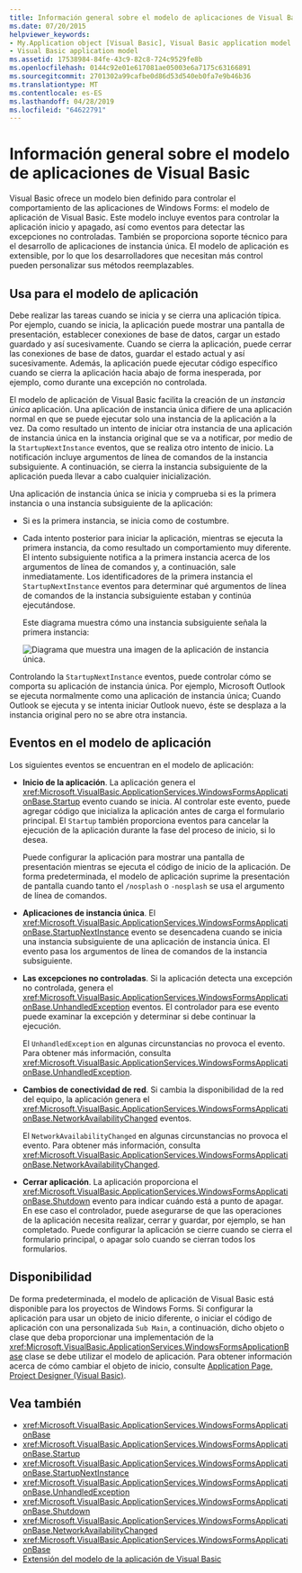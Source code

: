 ```yaml
---
title: Información general sobre el modelo de aplicaciones de Visual Basic
ms.date: 07/20/2015
helpviewer_keywords:
- My.Application object [Visual Basic], Visual Basic application model
- Visual Basic application model
ms.assetid: 17538984-84fe-43c9-82c8-724c9529fe8b
ms.openlocfilehash: 0144c92e01e617081ae05003e6a7175c63166891
ms.sourcegitcommit: 2701302a99cafbe0d86d53d540eb0fa7e9b46b36
ms.translationtype: MT
ms.contentlocale: es-ES
ms.lasthandoff: 04/28/2019
ms.locfileid: "64622791"
---
```

# <a name="overview-of-the-visual-basic-application-model"></a>Información general sobre el modelo de aplicaciones de Visual Basic
Visual Basic ofrece un modelo bien definido para controlar el comportamiento de las aplicaciones de Windows Forms: el modelo de aplicación de Visual Basic. Este modelo incluye eventos para controlar la aplicación inicio y apagado, así como eventos para detectar las excepciones no controladas. También se proporciona soporte técnico para el desarrollo de aplicaciones de instancia única. El modelo de aplicación es extensible, por lo que los desarrolladores que necesitan más control pueden personalizar sus métodos reemplazables.  
  
## <a name="uses-for-the-application-model"></a>Usa para el modelo de aplicación  
 Debe realizar las tareas cuando se inicia y se cierra una aplicación típica. Por ejemplo, cuando se inicia, la aplicación puede mostrar una pantalla de presentación, establecer conexiones de base de datos, cargar un estado guardado y así sucesivamente. Cuando se cierra la aplicación, puede cerrar las conexiones de base de datos, guardar el estado actual y así sucesivamente. Además, la aplicación puede ejecutar código específico cuando se cierra la aplicación hacia abajo de forma inesperada, por ejemplo, como durante una excepción no controlada.  
  
 El modelo de aplicación de Visual Basic facilita la creación de un *instancia única* aplicación. Una aplicación de instancia única difiere de una aplicación normal en que se puede ejecutar solo una instancia de la aplicación a la vez. Da como resultado un intento de iniciar otra instancia de una aplicación de instancia única en la instancia original que se va a notificar, por medio de la `StartupNextInstance` eventos, que se realiza otro intento de inicio. La notificación incluye argumentos de línea de comandos de la instancia subsiguiente. A continuación, se cierra la instancia subsiguiente de la aplicación pueda llevar a cabo cualquier inicialización.  
  
 Una aplicación de instancia única se inicia y comprueba si es la primera instancia o una instancia subsiguiente de la aplicación:  
  
- Si es la primera instancia, se inicia como de costumbre.  
  
- Cada intento posterior para iniciar la aplicación, mientras se ejecuta la primera instancia, da como resultado un comportamiento muy diferente. El intento subsiguiente notifica a la primera instancia acerca de los argumentos de línea de comandos y, a continuación, sale inmediatamente. Los identificadores de la primera instancia el `StartupNextInstance` eventos para determinar qué argumentos de línea de comandos de la instancia subsiguiente estaban y continúa ejecutándose.  
  
     Este diagrama muestra cómo una instancia subsiguiente señala la primera instancia:  
  
     ![Diagrama que muestra una imagen de la aplicación de instancia única.](./media/overview-of-the-visual-basic-application-model/single-instance-application.gif)  
  
 Controlando la `StartupNextInstance` eventos, puede controlar cómo se comporta su aplicación de instancia única. Por ejemplo, Microsoft Outlook se ejecuta normalmente como una aplicación de instancia única; Cuando Outlook se ejecuta y se intenta iniciar Outlook nuevo, éste se desplaza a la instancia original pero no se abre otra instancia.  
  
## <a name="events-in-the-application-model"></a>Eventos en el modelo de aplicación  
 Los siguientes eventos se encuentran en el modelo de aplicación:  
  
- **Inicio de la aplicación**. La aplicación genera el <xref:Microsoft.VisualBasic.ApplicationServices.WindowsFormsApplicationBase.Startup> evento cuando se inicia. Al controlar este evento, puede agregar código que inicializa la aplicación antes de carga el formulario principal. El `Startup` también proporciona eventos para cancelar la ejecución de la aplicación durante la fase del proceso de inicio, si lo desea.  
  
     Puede configurar la aplicación para mostrar una pantalla de presentación mientras se ejecuta el código de inicio de la aplicación. De forma predeterminada, el modelo de aplicación suprime la presentación de pantalla cuando tanto el `/nosplash` o `-nosplash` se usa el argumento de línea de comandos.  
  
- **Aplicaciones de instancia única**. El <xref:Microsoft.VisualBasic.ApplicationServices.WindowsFormsApplicationBase.StartupNextInstance> evento se desencadena cuando se inicia una instancia subsiguiente de una aplicación de instancia única. El evento pasa los argumentos de línea de comandos de la instancia subsiguiente.  
  
- **Las excepciones no controladas**. Si la aplicación detecta una excepción no controlada, genera el <xref:Microsoft.VisualBasic.ApplicationServices.WindowsFormsApplicationBase.UnhandledException> eventos. El controlador para ese evento puede examinar la excepción y determinar si debe continuar la ejecución.  
  
     El `UnhandledException` en algunas circunstancias no provoca el evento. Para obtener más información, consulta <xref:Microsoft.VisualBasic.ApplicationServices.WindowsFormsApplicationBase.UnhandledException>.  
  
- **Cambios de conectividad de red**. Si cambia la disponibilidad de la red del equipo, la aplicación genera el <xref:Microsoft.VisualBasic.ApplicationServices.WindowsFormsApplicationBase.NetworkAvailabilityChanged> eventos.  
  
     El `NetworkAvailabilityChanged` en algunas circunstancias no provoca el evento. Para obtener más información, consulta <xref:Microsoft.VisualBasic.ApplicationServices.WindowsFormsApplicationBase.NetworkAvailabilityChanged>.  
  
- **Cerrar aplicación**. La aplicación proporciona el <xref:Microsoft.VisualBasic.ApplicationServices.WindowsFormsApplicationBase.Shutdown> evento para indicar cuándo está a punto de apagar. En ese caso el controlador, puede asegurarse de que las operaciones de la aplicación necesita realizar, cerrar y guardar, por ejemplo, se han completado. Puede configurar la aplicación se cierre cuando se cierra el formulario principal, o apagar solo cuando se cierran todos los formularios.  
  
## <a name="availability"></a>Disponibilidad  
 De forma predeterminada, el modelo de aplicación de Visual Basic está disponible para los proyectos de Windows Forms. Si configurar la aplicación para usar un objeto de inicio diferente, o iniciar el código de aplicación con una personalizada `Sub Main`, a continuación, dicho objeto o clase que deba proporcionar una implementación de la <xref:Microsoft.VisualBasic.ApplicationServices.WindowsFormsApplicationBase> clase se debe utilizar el modelo de aplicación. Para obtener información acerca de cómo cambiar el objeto de inicio, consulte [Application Page, Project Designer (Visual Basic)](/visualstudio/ide/reference/application-page-project-designer-visual-basic).  
  
## <a name="see-also"></a>Vea también

- <xref:Microsoft.VisualBasic.ApplicationServices.WindowsFormsApplicationBase>
- <xref:Microsoft.VisualBasic.ApplicationServices.WindowsFormsApplicationBase.Startup>
- <xref:Microsoft.VisualBasic.ApplicationServices.WindowsFormsApplicationBase.StartupNextInstance>
- <xref:Microsoft.VisualBasic.ApplicationServices.WindowsFormsApplicationBase.UnhandledException>
- <xref:Microsoft.VisualBasic.ApplicationServices.WindowsFormsApplicationBase.Shutdown>
- <xref:Microsoft.VisualBasic.ApplicationServices.WindowsFormsApplicationBase.NetworkAvailabilityChanged>
- <xref:Microsoft.VisualBasic.ApplicationServices.WindowsFormsApplicationBase>
- [Extensión del modelo de la aplicación de Visual Basic](../../../visual-basic/developing-apps/customizing-extending-my/extending-the-visual-basic-application-model.md)
